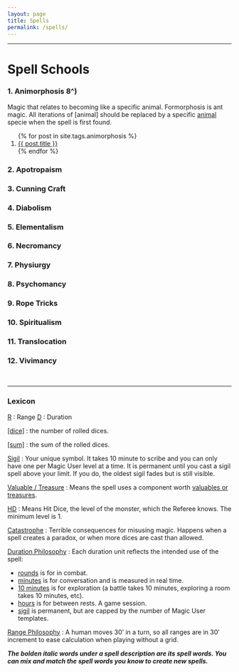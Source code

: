 ```yaml
---
layout: page
title: Spells
permalink: /spells/
---
```


---
  
# Spell Schools 
### 1. Animorphosis 8^)
Magic that relates to becoming like a specific animal. Formorphosis is ant magic. All iterations of [animal] should be replaced by a specific [animal](https://www.generatormix.com/random-animal-generator) specie when the spell is first found.

<ol>
{% for post in site.tags.animorphosis %}
<a class="post-title" href="{{ site.baseurl }}{{ post.url }}">
<li> {{ post.title }} </li>
</a>
{% endfor %}
</ol>
 
### 2. Apotropaism
### 3. Cunning Craft
### 4. Diabolism
### 5. Elementalism
### 6. Necromancy
### 7. Physiurgy
### 8. Psychomancy
### 9. Rope Tricks
### 10. Spiritualism
### 11. Translocation
### 12. Vivimancy

<br>

---

### Lexicon

<ins>R</ins> : Range	  <ins>D</ins> : Duration

<ins>[dice]</ins> : the number of rolled dices.

<ins>[sum]</ins> : the sum of the rolled dices.

<ins>Sigil</ins> : Your unique symbol. It takes 10 minute to scribe and you can only have one per Magic User level at a time. It is permanent until you cast a sigil spell above your limit. If you do, the oldest sigil fades but is still visible.

<ins>Valuable / Treasure</ins> : Means the spell uses a component worth [valuables or treasures](/2020/11/10/extra-rules/).

<ins>HD</ins> : Means Hit Dice, the level of the monster, which the Referee knows. The minimum level is 1.

<ins>Catastrophe</ins> : Terrible consequences for misusing magic. Happens when a spell creates a paradox, or when more dices are cast than allowed.

<ins>Duration Philosophy</ins> : Each duration unit reflects the intended use of the spell:
- <ins>rounds</ins> is for in combat.
- <ins>minutes</ins> is for conversation and is measured in real time.
- <ins>10 minutes</ins> is for exploration (a battle takes 10 minutes, exploring a room takes 10 minutes, etc).
- <ins>hours</ins> is for between rests. A game session.
- <ins>sigil</ins> is permanent, but are capped by the number of Magic User templates.

<ins>Range Philosophy</ins> : 
A human moves 30’ in a turn, so all ranges are in 30’ increment to ease calculation when playing without a grid.

***The bolden italic words under a spell description are its spell words. You can mix and match the spell words you know to create new spells.***
